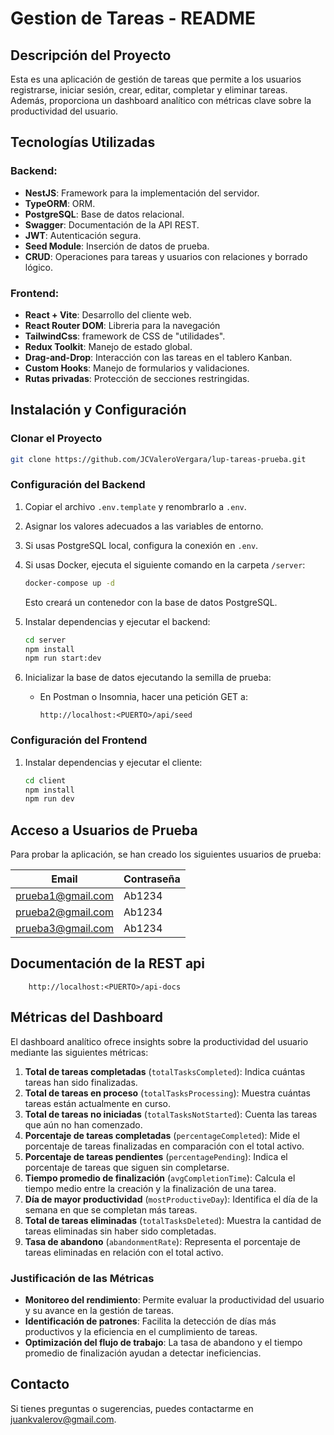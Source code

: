 # Gestion de Tareas - README

## Descripción del Proyecto

Esta es una aplicación de gestión de tareas que permite a los usuarios registrarse, iniciar sesión, crear, editar, completar y eliminar tareas. Además, proporciona un dashboard analítico con métricas clave sobre la productividad del usuario.

## Tecnologías Utilizadas

### Backend:

- **NestJS**: Framework para la implementación del servidor.
- **TypeORM**: ORM.
- **PostgreSQL**: Base de datos relacional.
- **Swagger**: Documentación de la API REST.
- **JWT**: Autenticación segura.
- **Seed Module**: Inserción de datos de prueba.
- **CRUD**: Operaciones para tareas y usuarios con relaciones y borrado lógico.

### Frontend:

- **React + Vite**: Desarrollo del cliente web.
- **React Router DOM**: Libreria para la navegación
- **TailwindCss**: framework de CSS de "utilidades".
- **Redux Toolkit**: Manejo de estado global.
- **Drag-and-Drop**: Interacción con las tareas en el tablero Kanban.
- **Custom Hooks**: Manejo de formularios y validaciones.
- **Rutas privadas**: Protección de secciones restringidas.

## Instalación y Configuración

### Clonar el Proyecto

```bash
git clone https://github.com/JCValeroVergara/lup-tareas-prueba.git

```

### Configuración del Backend

1. Copiar el archivo `.env.template` y renombrarlo a `.env`.

2. Asignar los valores adecuados a las variables de entorno.

3. Si usas PostgreSQL local, configura la conexión en `.env`.

4. Si usas Docker, ejecuta el siguiente comando en la carpeta `/server`:

   ```bash
   docker-compose up -d
   ```

   Esto creará un contenedor con la base de datos PostgreSQL.

5. Instalar dependencias y ejecutar el backend:

   ```bash
   cd server
   npm install
   npm run start:dev
   ```

6. Inicializar la base de datos ejecutando la semilla de prueba:

   - En Postman o Insomnia, hacer una petición GET a:
     ```
     http://localhost:<PUERTO>/api/seed
     ```

### Configuración del Frontend

1. Instalar dependencias y ejecutar el cliente:
   ```bash
   cd client
   npm install
   npm run dev
   ```

## Acceso a Usuarios de Prueba

Para probar la aplicación, se han creado los siguientes usuarios de prueba:

| Email             | Contraseña |
| ----------------- | ---------- |
| prueba1@gmail.com | Ab1234     |
| prueba2@gmail.com | Ab1234     |
| prueba3@gmail.com | Ab1234     |

## Documentación de la REST api
```
    http://localhost:<PUERTO>/api-docs
```


## Métricas del Dashboard

El dashboard analítico ofrece insights sobre la productividad del usuario mediante las siguientes métricas:

1. **Total de tareas completadas** (`totalTasksCompleted`): Indica cuántas tareas han sido finalizadas.
2. **Total de tareas en proceso** (`totalTasksProcessing`): Muestra cuántas tareas están actualmente en curso.
3. **Total de tareas no iniciadas** (`totalTasksNotStarted`): Cuenta las tareas que aún no han comenzado.
4. **Porcentaje de tareas completadas** (`percentageCompleted`): Mide el porcentaje de tareas finalizadas en comparación con el total activo.
5. **Porcentaje de tareas pendientes** (`percentagePending`): Indica el porcentaje de tareas que siguen sin completarse.
6. **Tiempo promedio de finalización** (`avgCompletionTime`): Calcula el tiempo medio entre la creación y la finalización de una tarea.
7. **Día de mayor productividad** (`mostProductiveDay`): Identifica el día de la semana en que se completan más tareas.
8. **Total de tareas eliminadas** (`totalTasksDeleted`): Muestra la cantidad de tareas eliminadas sin haber sido completadas.
9. **Tasa de abandono** (`abandonmentRate`): Representa el porcentaje de tareas eliminadas en relación con el total activo.

### Justificación de las Métricas

- **Monitoreo del rendimiento**: Permite evaluar la productividad del usuario y su avance en la gestión de tareas.
- **Identificación de patrones**: Facilita la detección de días más productivos y la eficiencia en el cumplimiento de tareas.
- **Optimización del flujo de trabajo**: La tasa de abandono y el tiempo promedio de finalización ayudan a detectar ineficiencias.

## Contacto

Si tienes preguntas o sugerencias, puedes contactarme en [juankvalerov@gmail.com](mailto\:juankvalerov@gmail.com).

